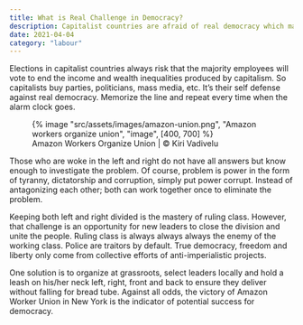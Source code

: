 ```yaml
---
title: What is Real Challenge in Democracy?
description: Capitalist countries are afraid of real democracy which may make the rich pay
date: 2021-04-04
category: "labour"
---
```


Elections in capitalist countries always risk that the majority employees will vote to end the income and wealth inequalities produced by capitalism. So capitalists buy parties, politicians, mass media, etc. It’s their self defense against real democracy. Memorize the line and repeat every time when the alarm clock goes.

<!-- excerpt -->

<figure>
{% image "src/assets/images/amazon-union.png", "Amazon workers organize union", "image", [400, 700] %}
<figcaption>Amazon Workers Organize Union | © Kiri Vadivelu</figcaption>
</figure>

Those who are woke in the left and right do not have all answers but know enough to investigate the problem. Of course, problem is power in the form of tyranny, dictatorship and corruption, simply put power corrupt. Instead of antagonizing each other; both can work together once to eliminate the problem.

Keeping both left and right divided is the mastery of ruling class. However, that challenge is an opportunity for new leaders to close the division and unite the people. Ruling class is always always always the enemy of the working class. Police are traitors by default. True democracy, freedom and liberty only come from collective efforts of anti-imperialistic projects.

One solution is to organize at grassroots, select leaders locally and hold a leash on his/her neck left, right, front and back to ensure they deliver without falling for bread tube. Against all odds, the victory of Amazon Worker Union in New York is the indicator of potential success for democracy.
